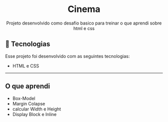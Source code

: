 <h1 align="center"> Cinema </h1>

<p align="center">
Projeto desenvolvido como desafio basico para treinar o que aprendi sobre html e css
</p>

## 🚀 Tecnologias

Esse projeto foi desenvolvido com as seguintes tecnologias:

- HTML e CSS
- --

## O que aprendi 
- Box-Model
- Margin Colapse
- calcular Width e Height
- Display Block e Inline

